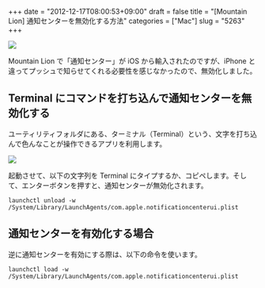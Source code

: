 +++
date = "2012-12-17T08:00:53+09:00"
draft = false
title = "[Mountain Lion] 通知センターを無効化する方法"
categories = ["Mac"]
slug = "5263"
+++

![](/images/2012/12/5263_1.png)

Mountain Lion で「通知センター」が iOS から輸入されたのですが、iPhone と違ってプッシュで知らせてくれる必要性を感じなかったので、無効化しました。

## Terminal にコマンドを打ち込んで通知センターを無効化する

ユーティリティフォルダにある、ターミナル（Terminal）という、文字を打ち込んで色んなことが操作できるアプリを利用します。

![](/images/2012/03/5263_2.png)

起動させて、以下の文字列を Terminal にタイプするか、コピペします。そして、エンターボタンを押すと、通知センターが無効化されます。

```
launchctl unload -w /System/Library/LaunchAgents/com.apple.notificationcenterui.plist
```

## 通知センターを有効化する場合

逆に通知センターを有効にする際は、以下の命令を使います。

```
launchctl load -w /System/Library/LaunchAgents/com.apple.notificationcenterui.plist
```
